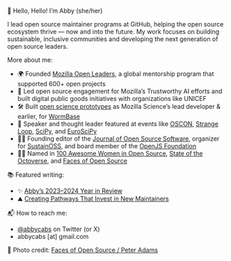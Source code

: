 👋 Hello, Hello! I’m Abby (she/her)

I lead open source maintainer programs at GitHub, helping the open source ecosystem thrive — now and into the future. My work focuses on building sustainable, inclusive communities and developing the next generation of open source leaders.

More about me:
* 🌍 Founded [Mozilla Open Leaders](https://medium.com/read-write-participate/introducing-open-leaders-x-ol%CB%A3-a12e049f5cc0?p=a12e049f5cc0), a global mentorship program that supported 600+ open projects  
* 🧠 Led open source engagement for Mozilla’s Trustworthy AI efforts and built digital public goods initiatives with organizations like UNICEF  
* 🛠 Built [open science prototypes](https://blog.mozilla.org/foundation-archive/mozilla-science/helping-research-on-the-web-one-prototype-at-a-time/) as Mozilla Science’s lead developer & earlier, for [WormBase](https://wormbase.org/)  
* 🎤 Speaker and thought leader featured at events like [OSCON](https://conferences.oreilly.com/oscon/oscon-or-2018/public/schedule/speaker/307630.html), [Strange Loop](https://www.youtube.com/watch?v=hKVUFL9clZo), [SciPy](https://www.youtube.com/watch?v=BBtRDLRWYIo), and [EuroSciPy](https://acabunoc.github.io/open-science-euroscipy-2016/#/)  
* ✍🏽 Founding editor of the [Journal of Open Source Software](https://joss.theoj.org/), organizer for [SustainOSS](https://sustainoss.org/), and board member of the [OpenJS Foundation](https://openjsf.org/)  
* 🙌🏽 Named in [100 Awesome Women in Open Source](https://github.com/src-d/blog/blob/master/content/post/100-awesome-women-in-the-open-source-community-you-should-know.md), [State of the Octoverse](https://octoverse.github.com/2016/), and [Faces of Open Source](https://www.facesofopensource.com/abigail-cabunoc-mayes/)

📚 Featured writing:
* ✨ [Abby’s 2023–2024 Year in Review](https://medium.com/@abbycabs/abbys-2023-2024-year-in-review-7bf103a559c4)  
* ⛰ [Creating Pathways That Invest in New Maintainers](https://medium.com/@abbycabs/creating-pathways-that-invest-in-new-maintainers-8ffb52e09681)

📬 How to reach me:
* [@abbycabs](https://twitter.com/abbycabs) on Twitter (or X)  
* abbycabs [at] gmail.com  

📸 Photo credit: [Faces of Open Source / Peter Adams](https://www.facesofopensource.com/abigail-cabunoc-mayes/)
